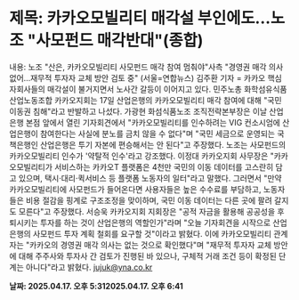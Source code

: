 # **제목: 카카오모빌리티 매각설 부인에도…노조 "사모펀드 매각반대"(종합)**

  내용: 노조 "산은, 카카오모빌리티 사모펀드 매각 참여 멈춰야"사측 "경영권 매각 의사 없어…재무적 투자자 교체 방안 검토 중"    (서울=연합뉴스) 김주환 기자 = 카카오 핵심 자회사들의 매각설이 불거지면서 노사간 갈등이 이어지고 있다.     민주노총 화학섬유식품산업노동조합 카카오지회는 17일 산업은행의 카카오모빌리티 매각 참여에 대해 "국민 이동권 침해"라고 반발하고 나섰다.    가광현 화섬식품노조 조직전략본부장은 이날 산업은행 본점 앞에서 열린 기자회견에서 "카카오모빌리티를 인수하려는 VIG 컨소시엄에 산업은행이 참여한다는 사실에 분노를 금치 않을 수 없다"며 "국민 세금으로 운영되는 국책은행인 산업은행은 투기 자본에 편승해서는 안 된다"고 주장했다.    노조는 사모펀드의 카카오모빌리티 인수가 '약탈적 인수'라고 강조했다.    이정대 카카오지회 사무장은 "카카오모빌리티가 서비스하는 카카오T 플랫폼은 4천만 국민의 이동 데이터를 고스란히 담고 있으며, 택시·대리·퀵서비스 등 플랫폼 노동자의 일터"라고 말했다.    그러면서 "만약 카카오모빌리티에 사모펀드가 들어온다면 사용자들은 높은 수수료를 부담하고, 노동자들은 비용 절감을 핑계로 구조조정을 맞이하며, 국민 이동 데이터는 다른 곳에 팔려 갈지도 모른다"고 주장했다.    서승욱 카카오지회 지회장은 "공적 자금을 활용해 공공성을 후퇴시키는 투자를 하는 것이 산업은행의 역할인가"라며 "오늘 기자회견을 시작으로 산업은행의 사모펀드 투자 계획 철회를 요구할 것"이라고 밝혔다.    이에 카카오모빌리티 관계자는 "카카오의 경영권 매각 의사는 없는 것으로 확인했다"며 "재무적 투자자 교체 방안에 대해 주주사와 투자사 간 검토가 진행된 바 있으나, 구체적 거래 조건 등이 확정된 단계는 아니다"라고 밝혔다.    jujuk@yna.co.kr

  **날짜: 2025.04.17. 오후 5:312025.04.17. 오후 6:41**